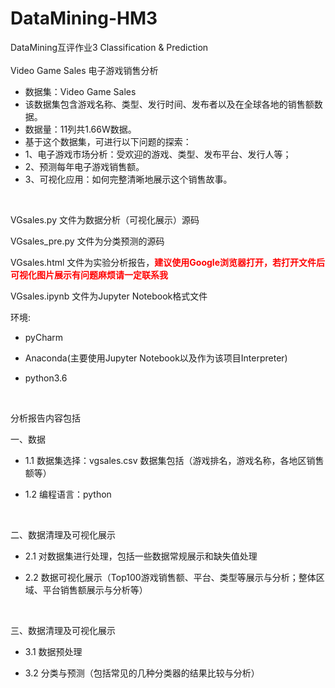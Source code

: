 # DataMining-HM3
DataMining互评作业3
Classification &amp; Prediction<br>
<br>
Video Game Sales 电子游戏销售分析<br>
* 数据集：Video Game Sales<br>
* 该数据集包含游戏名称、类型、发行时间、发布者以及在全球各地的销售额数据。<br>
* 数据量：11列共1.66W数据。
* 基于这个数据集，可进行以下问题的探索：
* 1、电子游戏市场分析：受欢迎的游戏、类型、发布平台、发行人等；
* 2、预测每年电子游戏销售额。
* 3、可视化应用：如何完整清晰地展示这个销售故事。

<br>
<p>VGsales.py 文件为数据分析（可视化展示）源码
<p>VGsales_pre.py 文件为分类预测的源码
<p>VGsales.html 文件为实验分析报告，<b><font color="red">建议使用Google浏览器打开，若打开文件后可视化图片展示有问题麻烦请一定联系我</font></b>
<p>VGsales.ipynb 文件为Jupyter Notebook格式文件

<br>
<p>环境:<br> 

* pyCharm <br>
    
* Anaconda(主要使用Jupyter Notebook以及作为该项目Interpreter) <br>

* python3.6 <br>

<br>
<p>分析报告内容包括 
<p>一、数据<br>
    
* 1.1 数据集选择：vgsales.csv 数据集包括（游戏排名，游戏名称，各地区销售额等）<br>
    
* 1.2 编程语言：python<br>

<br>
<p>二、数据清理及可视化展示<br>
    
* 2.1 对数据集进行处理，包括一些数据常规展示和缺失值处理<br>
    
* 2.2 数据可视化展示（Top100游戏销售额、平台、类型等展示与分析；整体区域、平台销售额展示与分析等）<br>

<br>
<p>三、数据清理及可视化展示<br>

* 3.1 数据预处理<br>

* 3.2 分类与预测（包括常见的几种分类器的结果比较与分析）<br>


